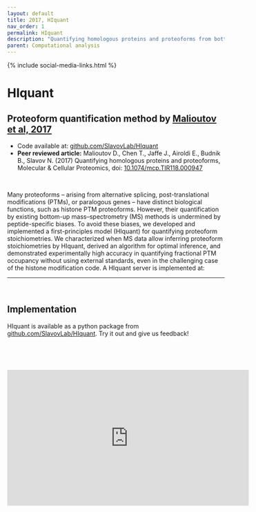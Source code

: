 ```yaml
---
layout: default
title: 2017, HIquant
nav_order: 1
permalink: HIquant
description: "Quantifying homologous proteins and proteoforms from bottom up mass-spectrometry data | Slavov Laboratory"
parent: Computational analysis
---
```

{% include social-media-links.html %}

# HIquant

## Proteoform quantification method by [Malioutov et al, 2017][HIquant_Preprint]
 * Code available at: [github.com/SlavovLab/HIquant](https://github.com/SlavovLab/HIquant)
 * **Peer reviewed article:** Malioutov D., Chen T., Jaffe J., Airoldi E., Budnik B., Slavov N. (2017)
Quantifying homologous proteins and proteoforms, Molecular & Cellular Proteomics, doi: [10.1074/mcp.TIR118.000947](https://doi.org/10.1074/mcp.TIR118.000947)



 <!-- [![pSCoPE](Figs/pSCoPE.png){: width="50%" .center-image}][pSCoPE_Preprint]
 [![pSCoPE](Figs/prioritized-proteomics-pSCoPE.png){: width="80%" .center-image}][pSCoPE_Preprint]-->


&nbsp;

Many proteoforms – arising from alternative splicing, post-translational modifications (PTMs), or paralogous genes – have distinct biological functions, such as histone PTM proteoforms. However, their quantification by existing bottom-up mass–spectrometry (MS) methods is undermined by peptide-specific biases. To avoid these biases, we developed and implemented a first-principles model (HIquant) for quantifying proteoform stoichiometries. We characterized when MS data allow inferring proteoform stoichiometries by HIquant, derived an algorithm for optimal inference, and demonstrated experimentally high accuracy in quantifying fractional PTM occupancy without using external standards, even in the challenging case of the histone modification code. A HIquant server is implemented at:

---



&nbsp;

## Implementation
HIquant is available as a python package from [github.com/SlavovLab/HIquant](https://github.com/SlavovLab/HIquant). Try it out and give us feedback!

&nbsp;  

&nbsp;

<iframe width="560" height="315" src="https://www.youtube.com/embed/SP0x3gAALtg" title="YouTube video player" frameborder="0" allow="accelerometer; autoplay; clipboard-write; encrypted-media; gyroscope; picture-in-picture" allowfullscreen></iframe>

&nbsp;  

&nbsp;

&nbsp;


&nbsp;

&nbsp;

[HIquant_Preprint]: https://www.biorxiv.org/content/10.1101/168765v1 "Quantifying homologous proteins and proteoforms from bottom up mass-spectrometry data"
[HIquant]: https://doi.org/10.1074/mcp.TIR118.000947 "Quantifying homologous proteins and proteoforms from bottom up mass-spectrometry data"

&nbsp;

&nbsp;

&nbsp;

&nbsp;

&nbsp;

&nbsp;

&nbsp;

&nbsp;

&nbsp;

&nbsp;

&nbsp;
